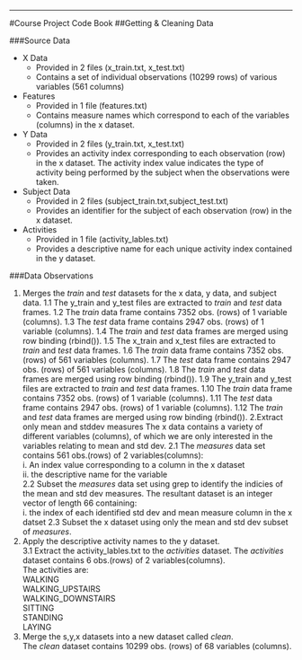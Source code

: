 ---
#Course Project Code Book
##Getting & Cleaning Data 


###Source Data
* X Data
  * Provided in 2 files (x_train.txt, x_test.txt)
  * Contains a set of individual observations (10299 rows) of various variables (561 columns)
* Features
  * Provided in 1 file (features.txt)
  * Contains measure names which correspond to each of the variables (columns) in the x dataset.
* Y Data
  * Provided in 2 files (y_train.txt, x_test.txt)
  * Provides an activity index corresponding to each observation (row) in the x dataset. The     activity index value indicates the type of activity being performed by the subject when the observations were taken.  
* Subject Data
  * Provided in 2 files (subject_train.txt,subject_test.txt)
  * Provides an identifier for the subject of each observation (row) in the x dataset.
* Activities
  * Provided in 1 file (activity_lables.txt)
  * Provides a descriptive name for each unique activity index contained in the y dataset.

###Data Observations
1. Merges the *train* and *test* datasets for the x data, y data, and subject data.
  1.1 The y_train and y_test files are extracted to *train* and *test* data frames.
  1.2 The *train* data frame contains 7352 obs. (rows) of 1 variable (columns).
  1.3 The *test* data frame contains 2947 obs. (rows) of 1 variable (columns).
  1.4 The *train* and *test* data frames are merged using row binding (rbind()).
  1.5 The x_train and x_test files are extracted to *train* and *test* data frames.
  1.6 The *train* data frame contains 7352 obs. (rows) of 561 variables (columns).
  1.7 The *test* data frame contains 2947 obs. (rows) of 561 variables (columns).
  1.8 The *train* and *test* data frames are merged using row binding (rbind()).
  1.9 The y_train and y_test files are extracted to *train* and *test* data frames.
  1.10 The *train* data frame contains 7352 obs. (rows) of 1 variable (columns).
  1.11 The *test* data frame contains 2947 obs. (rows) of 1 variable (columns).
  1.12 The *train* and *test* data frames are merged using row binding (rbind()).
2.Extract only mean and stddev measures
  The x data contains a variety of different variables (columns), of which we are only interested in the variables relating to mean and std dev.
  2.1 The *measures* data set contains 561 obs.(rows) of 2 variables(columns):  
  i. An index value corresponding to a column in the x dataset  
  ii. the descriptive name for the variable  
  2.2 Subset the *measures* data set using grep to identify the indicies of the mean and std dev measures. The resultant dataset is an integer vector of length 66 containing:  
  i. the index of each identified std dev and mean measure column in the x datset
  2.3 Subset the x dataset using only the mean and std dev subset of *measures*.
3. Apply the descriptive activity names to the y dataset.  
  3.1 Extract the activity_lables.txt to the *activities* dataset. The *activities* dataset contains 6 obs.(rows) of 2 variables(columns).  
    The activities are:    
    WALKING  
    WALKING_UPSTAIRS  
    WALKING_DOWNSTAIRS  
    SITTING  
    STANDING  
    LAYING  
4. Merge the s,y,x datasets into a new dataset called *clean*.  
  The *clean* dataset contains 10299 obs. (rows) of 68 variables (columns).
